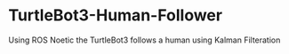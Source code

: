 # TurtleBot3-Human-Follower
Using ROS Noetic the TurtleBot3 follows a human using Kalman Filteration

